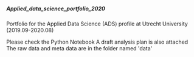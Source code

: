 ##### Applied_data_science_portfolio_2020
Portfolio for the Applied Data Science (ADS) profile at Utrecht University (2019.09-2020.08)

Please check the Python Notebook
A draft analysis plan is also attached
The raw data and meta data are in the folder named 'data'
